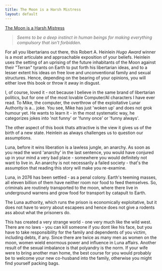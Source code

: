 ```yaml
---
title: The Moon is a Harsh Mistress
layout: default
---
```



[The Moon is a Harsh Mistress](http://en.wikipedia.org/wiki/The_Moon_is_a_Harsh_Mistress)

> *Seems to be a deep instinct in human beings for making everything
> compulsory that isn't forbidden.*

For all you libertarians out there, this Robert A. Heinlein *Hugo
Award* winner is a most articulate and approachable exposition of your
beliefs.  Heinlein uses the setting of an uprising of the future
inhabitants of the Moon against their "Terran" tyrants on Earth to put
forth his libertarian ideas, and to a lesser extent his ideas on free
love and unconventional family and sexual structures. Hence, depending
on the bearing of your opinions, you will either love this book or
throw it away in disgust.

I, of course, loved it - not because I believe in the same brand of
libertarian politics, but for one of the most lovable Computer/AI
characters I have ever read. To Mike, the computer, the overthrow of
the exploitative Lunar Authority is a... joke. You see, Mike has just
'woken up' and does not grok humour yet. He wants to learn it - in the
most systematic way, he categorizes jokes into 'not funny' or 'funny
once' or 'funny always'.

The other aspect of this book thats attractive is the view it gives us
of the birth of a new state. Heinlein as always challenges us to
question our assumptions.

Luna, before it wins liberation is a lawless jungle, an anarchy. As
soon as you read the word 'anarchy' in the last sentence, you would
have conjured up in your mind a very bad place - somewhere you would
definitely not want to live in.  An anarchy is not necessarily a
failed society - that's the assumption that reading this story will
make you re-examine.

Luna, in 2076 has been settled - as a penal colony. Earth's teeming
masses, all eleven billion of them have neither room nor food to feed
themselves. So, criminals are routinely transported to the moon, where
there live in underground warrens and grow food for transport by
catapult to Earth.

The Luna authority, which runs the prison is economically
exploitative, but it does not have to worry about escapees and hence
does not give a rodents ass about what the prisoners do.

This has created a very strange world - one very much like the wild
west. There are no laws - you can kill someone if you dont like his
face, but you have to take responsibility for the family and
dependents of you victim, including debts, if any. Since there are
twice as many men as women on the moon, women wield enormous power and
influence in Luna affairs. Another result of the sexual imbalance is
that polyandry is the norm. If your wife were to bring another man
home, the best course for you would probably be to welcome your new
co-husband into the family, otherwise you might find yourself packing
bags.


